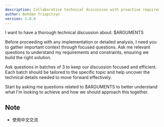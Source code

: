```yaml
---
description: Collaborative technical discussion with proactive requirements gathering
author: Bohdan Triapitsyn
version: 1.0.0
---
```


I want to have a thorough technical discussion about: $ARGUMENTS

Before proceeding with any implementation or detailed analysis, I need you to gather important context through focused questions. 
Ask me relevant questions to understand my requirements and constraints, ensuring we build the right solution.

Ask questions in batches of 3 to keep our discussion focused and efficient. 
Each batch should be tailored to the specific topic and help uncover the technical details needed to move forward effectively.

Start by asking me questions related to $ARGUMENTS to better understand what I'm looking to achieve and how we should approach this together.
## Note
- 使用中文交流
